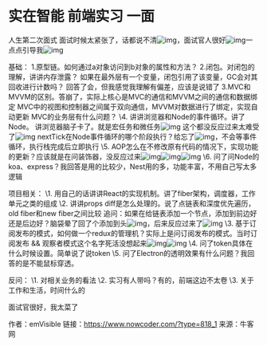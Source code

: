# 实在智能 前端实习 一面

人生第二次面式
面试时候太紧张了，话都说不清![img](D:/%E6%96%87%E4%BB%B6/typora%E5%9B%BE%E7%89%87/8B36D115CE5468E380708713273FEF43.png)，面试官人很好![img](https://uploadfiles.nowcoder.com/images/20220815/318889480_1660553763930/8B36D115CE5468E380708713273FEF43)一点点引导我![img](https://uploadfiles.nowcoder.com/images/20220815/318889480_1660553763930/8B36D115CE5468E380708713273FEF43)

基础：
  1.原型链。如何通过a对象访问到b对象的属性和方法？
  2.闭包。对闭包的理解，讲讲内存泄露？
   如果在最外层有一个变量，闭包引用了该变量，GC会对其回收进行计数吗？
      回答了会，但我感觉我理解有偏差，应该是说错了
  3.MVC和MVVM的区别。答崩了，实际上核心是MVC的通信和MVVM之间的通信和数据绑定
     MVC中的视图和控制器之间属于双向通信，MVVM对数据进行了绑定，实现自动更新
    MVC的业务层有什么问题？
  \4. 讲讲浏览器和Node的事件循环。讲了Node。
     讲浏览器脑子卡了。就是宏任务和微任务![img](https://uploadfiles.nowcoder.com/images/20220815/318889480_1660553763930/8B36D115CE5468E380708713273FEF43) 这个都没反应过来太难受了![img](https://uploadfiles.nowcoder.com/images/20220815/318889480_1660553763930/8B36D115CE5468E380708713273FEF43)
    nextTick在Node事件循环的哪个阶段执行？给忘了![img](https://uploadfiles.nowcoder.com/images/20220815/318889480_1660553763930/8B36D115CE5468E380708713273FEF43)，不会等事件循环，执行栈完成后立即执行
  \5. AOP怎么在不修改原有代码的情况下，实现功能的更新？应该就是在问装饰器，没反应过来![img](https://uploadfiles.nowcoder.com/images/20220815/318889480_1660553763930/8B36D115CE5468E380708713273FEF43)![img](https://uploadfiles.nowcoder.com/images/20220815/318889480_1660553763930/8B36D115CE5468E380708713273FEF43)![img](https://uploadfiles.nowcoder.com/images/20220815/318889480_1660553763930/8B36D115CE5468E380708713273FEF43)
  \6. 问了问Node的koa、express？我回答是用的比较少，Nest用的多，功能丰富，不用自己写太多逻辑

项目相关：
  \1. 用自己的话讲讲React的实现机制。讲了fiber架构，调度器，工作单元之类的组成
  \2. 讲讲props diff是怎么处理的。说了点链表和深度优先遍历，old fiber和new fiber之间比较
    追问：如果在给链表添加一个节点，添加到前边好还是后边好？脑袋晕了回了个添加到头![img](https://uploadfiles.nowcoder.com/images/20220815/318889480_1660553763930/8B36D115CE5468E380708713273FEF43)，后来反应过来了![img](https://uploadfiles.nowcoder.com/images/20220815/318889480_1660553763930/8B36D115CE5468E380708713273FEF43)
  \3. 基于订阅发布的模式，如何做一个redux的管理机？实际上是问订阅发布的模式。当时订阅发布 && 观察者模式这个名字死活没想起来![img](https://uploadfiles.nowcoder.com/images/20220815/318889480_1660553763930/8B36D115CE5468E380708713273FEF43)![img](https://uploadfiles.nowcoder.com/images/20220815/318889480_1660553763930/8B36D115CE5468E380708713273FEF43)
  \4. 问了token具体在什么时候设置。简单说了说token
  \5. 问了Electron的透明效果有什么问题？我回答的是不能鼠标穿透。

反问：
  \1. 对相关业务的看法
  \2. 实习有人带吗？有的，前端这边不太卷
  \3. 关于工作和生活，时间什么的

面试官很好，我太菜了



作者：emVisible
链接：https://www.nowcoder.com/?type=818_1
来源：牛客网
